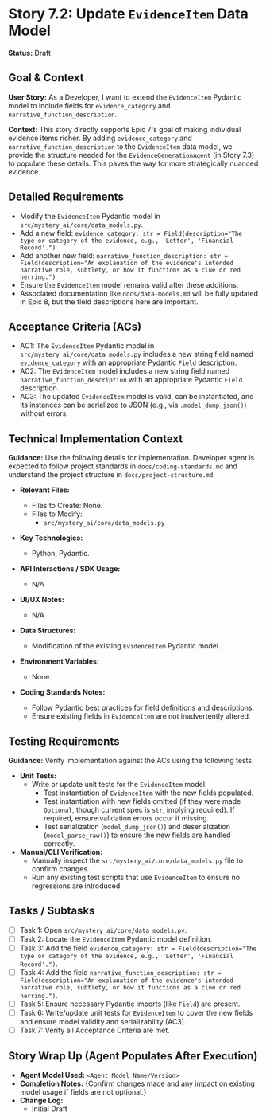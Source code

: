 # Story 7.2: Update `EvidenceItem` Data Model

**Status:** Draft

## Goal & Context

**User Story:** As a Developer, I want to extend the `EvidenceItem` Pydantic model to include fields for `evidence_category` and `narrative_function_description`.

**Context:** This story directly supports Epic 7's goal of making individual evidence items richer. By adding `evidence_category` and `narrative_function_description` to the `EvidenceItem` data model, we provide the structure needed for the `EvidenceGenerationAgent` (in Story 7.3) to populate these details. This paves the way for more strategically nuanced evidence.

## Detailed Requirements

- Modify the `EvidenceItem` Pydantic model in `src/mystery_ai/core/data_models.py`.
- Add a new field: `evidence_category: str = Field(description="The type or category of the evidence, e.g., 'Letter', 'Financial Record'.")`
- Add another new field: `narrative_function_description: str = Field(description="An explanation of the evidence's intended narrative role, subtlety, or how it functions as a clue or red herring.")`
- Ensure the `EvidenceItem` model remains valid after these additions.
- Associated documentation like `docs/data-models.md` will be fully updated in Epic 8, but the field descriptions here are important.

## Acceptance Criteria (ACs)

- AC1: The `EvidenceItem` Pydantic model in `src/mystery_ai/core/data_models.py` includes a new string field named `evidence_category` with an appropriate Pydantic `Field` description.
- AC2: The `EvidenceItem` model includes a new string field named `narrative_function_description` with an appropriate Pydantic `Field` description.
- AC3: The updated `EvidenceItem` model is valid, can be instantiated, and its instances can be serialized to JSON (e.g., via `.model_dump_json()`) without errors.

## Technical Implementation Context

**Guidance:** Use the following details for implementation. Developer agent is expected to follow project standards in `docs/coding-standards.md` and understand the project structure in `docs/project-structure.md`.

- **Relevant Files:**
  - Files to Create: None.
  - Files to Modify:
    - `src/mystery_ai/core/data_models.py`

- **Key Technologies:**
  - Python, Pydantic.

- **API Interactions / SDK Usage:**
  - N/A

- **UI/UX Notes:**
  - N/A

- **Data Structures:**
  - Modification of the existing `EvidenceItem` Pydantic model.

- **Environment Variables:**
  - None.

- **Coding Standards Notes:**
  - Follow Pydantic best practices for field definitions and descriptions.
  - Ensure existing fields in `EvidenceItem` are not inadvertently altered.

## Testing Requirements

**Guidance:** Verify implementation against the ACs using the following tests.

- **Unit Tests:**
  - Write or update unit tests for the `EvidenceItem` model:
    - Test instantiation of `EvidenceItem` with the new fields populated.
    - Test instantiation with new fields omitted (if they were made `Optional`, though current spec is `str`, implying required). If required, ensure validation errors occur if missing.
    - Test serialization (`model_dump_json()`) and deserialization (`model_parse_raw()`) to ensure the new fields are handled correctly.
- **Manual/CLI Verification:**
  - Manually inspect the `src/mystery_ai/core/data_models.py` file to confirm changes.
  - Run any existing test scripts that use `EvidenceItem` to ensure no regressions are introduced.

## Tasks / Subtasks

- [ ] Task 1: Open `src/mystery_ai/core/data_models.py`.
- [ ] Task 2: Locate the `EvidenceItem` Pydantic model definition.
- [ ] Task 3: Add the field `evidence_category: str = Field(description="The type or category of the evidence, e.g., 'Letter', 'Financial Record'.")`.
- [ ] Task 4: Add the field `narrative_function_description: str = Field(description="An explanation of the evidence's intended narrative role, subtlety, or how it functions as a clue or red herring.")`.
- [ ] Task 5: Ensure necessary Pydantic imports (like `Field`) are present.
- [ ] Task 6: Write/update unit tests for `EvidenceItem` to cover the new fields and ensure model validity and serializability (AC3).
- [ ] Task 7: Verify all Acceptance Criteria are met.

## Story Wrap Up (Agent Populates After Execution)

- **Agent Model Used:** `<Agent Model Name/Version>`
- **Completion Notes:** {Confirm changes made and any impact on existing model usage if fields are not optional.}
- **Change Log:**
  - Initial Draft 